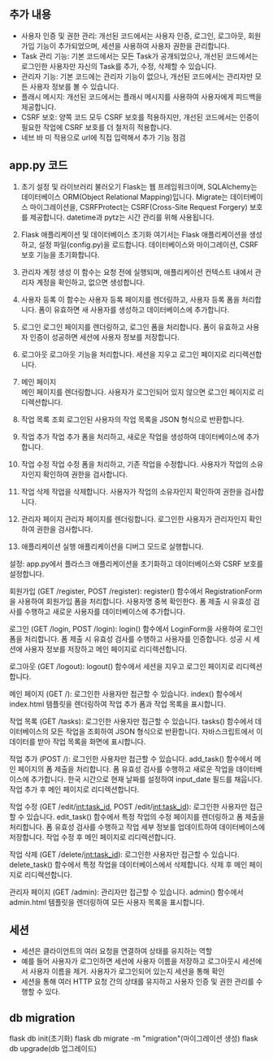## 추가 내용

- 사용자 인증 및 권한 관리: 개선된 코드에서는 사용자 인증, 로그인, 로그아웃, 회원가입 기능이 추가되었으며, 세션을 사용하여 사용자 권한을 관리합니다.
- Task 관리 기능: 기본 코드에서는 모든 Task가 공개되었으나, 개선된 코드에서는 로그인한 사용자만 자신의 Task를 추가, 수정, 삭제할 수 있습니다.
- 관리자 기능: 기본 코드에는 관리자 기능이 없으나, 개선된 코드에서는 관리자만 모든 사용자 정보를 볼 수 있습니다.
- 플래시 메시지: 개선된 코드에서는 플래시 메시지를 사용하여 사용자에게 피드백을 제공합니다.
- CSRF 보호: 양쪽 코드 모두 CSRF 보호를 적용하지만, 개선된 코드에서는 인증이 필요한 작업에 CSRF 보호를 더 철저히 적용합니다.
- 네브 바 미 적용으로 url에 직접 입력해서 추가 기능 점검

## app.py 코드

1. 초기 설정 및 라이브러리 불러오기
   Flask는 웹 프레임워크이며, SQLAlchemy는 데이터베이스 ORM(Object Relational Mapping)입니다. Migrate는 데이터베이스 마이그레이션을, CSRFProtect는 CSRF(Cross-Site Request Forgery) 보호를 제공합니다. datetime과 pytz는 시간 관리를 위해 사용됩니다.

2. Flask 애플리케이션 및 데이터베이스 초기화
   여기서는 Flask 애플리케이션을 생성하고, 설정 파일(config.py)을 로드합니다. 데이터베이스와 마이그레이션, CSRF 보호 기능을 초기화합니다.

3. 관리자 계정 생성
   이 함수는 요청 전에 실행되며, 애플리케이션 컨텍스트 내에서 관리자 계정을 확인하고, 없으면 생성합니다.

4. 사용자 등록
   이 함수는 사용자 등록 페이지를 렌더링하고, 사용자 등록 폼을 처리합니다. 폼이 유효하면 새 사용자를 생성하고 데이터베이스에 추가합니다.

5. 로그인
   로그인 페이지를 렌더링하고, 로그인 폼을 처리합니다. 폼이 유효하고 사용자 인증이 성공하면 세션에 사용자 정보를 저장합니다.

6. 로그아웃
   로그아웃 기능을 처리합니다. 세션을 지우고 로그인 페이지로 리디렉션합니다.

7. 메인 페이지  
   메인 페이지를 렌더링합니다. 사용자가 로그인되어 있지 않으면 로그인 페이지로 리디렉션합니다.

8. 작업 목록 조회
   로그인된 사용자의 작업 목록을 JSON 형식으로 반환합니다.

9. 작업 추가
   작업 추가 폼을 처리하고, 새로운 작업을 생성하여 데이터베이스에 추가합니다.

10. 작업 수정
    작업 수정 폼을 처리하고, 기존 작업을 수정합니다. 사용자가 작업의 소유자인지 확인하여 권한을 검사합니다.

11. 작업 삭제
    작업을 삭제합니다. 사용자가 작업의 소유자인지 확인하여 권한을 검사합니다.

12. 관리자 페이지
    관리자 페이지를 렌더링합니다. 로그인한 사용자가 관리자인지 확인하여 권한을 검사합니다.

13. 애플리케이션 실행
    애플리케이션을 디버그 모드로 실행합니다.

설정:
app.py에서 플라스크 애플리케이션을 초기화하고 데이터베이스와 CSRF 보호를 설정합니다.

회원가입 (GET /register, POST /register):
register() 함수에서 RegistrationForm을 사용하여 회원가입 폼을 처리합니다.
사용자명 중복 확인한다.
폼 제출 시 유효성 검사를 수행하고 새로운 사용자를 데이터베이스에 추가합니다.

로그인 (GET /login, POST /login):
login() 함수에서 LoginForm을 사용하여 로그인 폼을 처리합니다.
폼 제출 시 유효성 검사를 수행하고 사용자를 인증합니다.
성공 시 세션에 사용자 정보를 저장하고 메인 페이지로 리디렉션합니다.

로그아웃 (GET /logout):
logout() 함수에서 세션을 지우고 로그인 페이지로 리디렉션합니다.

메인 페이지 (GET /):
로그인한 사용자만 접근할 수 있습니다.
index() 함수에서 index.html 템플릿을 렌더링하여 작업 추가 폼과 작업 목록을 표시합니다.

작업 목록 (GET /tasks):
로그인한 사용자만 접근할 수 있습니다.
tasks() 함수에서 데이터베이스의 모든 작업을 조회하여 JSON 형식으로 반환합니다.
자바스크립트에서 이 데이터를 받아 작업 목록을 화면에 표시합니다.

작업 추가 (POST /):
로그인한 사용자만 접근할 수 있습니다.
add_task() 함수에서 메인 페이지의 폼 제출을 처리합니다.
폼 유효성 검사를 수행하고 새로운 작업을 데이터베이스에 추가합니다.
한국 시간으로 현재 날짜를 설정하여 input_date 필드를 채웁니다.
작업 추가 후 메인 페이지로 리디렉션합니다.

작업 수정 (GET /edit/<int:task_id>, POST /edit/<int:task_id>):
로그인한 사용자만 접근할 수 있습니다.
edit_task() 함수에서 특정 작업의 수정 페이지를 렌더링하고 폼 제출을 처리합니다.
폼 유효성 검사를 수행하고 작업 세부 정보를 업데이트하여 데이터베이스에 저장합니다.
작업 수정 후 메인 페이지로 리디렉션합니다.

작업 삭제 (GET /delete/<int:task_id>):
로그인한 사용자만 접근할 수 있습니다.
delete_task() 함수에서 특정 작업을 데이터베이스에서 삭제합니다.
삭제 후 메인 페이지로 리디렉션합니다.

관리자 페이지 (GET /admin):
관리자만 접근할 수 있습니다.
admin() 함수에서 admin.html 템플릿을 렌더링하여 모든 사용자 목록을 표시합니다.

## 세션
- 세션은 클라이언트의 여러 요청을 연결하여 상태를 유지하는 역할
- 예를 들어 사용자가 로그인하면 세션에 사용자 이름을 저장하고 로그아웃시 세션에서 사용자 이름을 제거. 사용자가 로그인되어 있는지 세션을 통해 확인
- 세션을 통해 여러 HTTP 요청 간의 상태를 유지하고 사용자 인증 및 권한 관리를 수행할 수 있다.

## db migration
flask db init(초기화)
flask db migrate -m "migration"(마이그레이션 생성)
flask db upgrade(db 업그레이드)